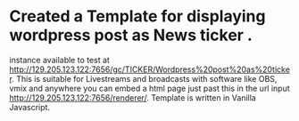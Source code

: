 # Created a Template for displaying wordpress post as News ticker .
instance available to test at http://129.205.123.122:7656/gc/TICKER/Wordpress%20post%20as%20ticker. 
This is suitable for Livestreams and broadcasts with software like OBS, vmix and anywhere you can embed a html page just past this in the url input http://129.205.123.122:7656/renderer/.
Template is written in Vanilla Javascript.


